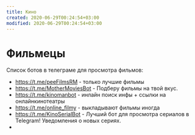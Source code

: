 ```yaml
---
title: Кино
created: 2020-06-29T00:24:54+03:00
modified: 2020-06-29T00:24:54+03:00
---
```


# Фильмецы

Список ботов в телеграме для просмотра фильмов:
* https://t.me/рееFilmsRM - только лучшие фильмы
* https://t.me/MotherMoviesBot - Подберу фильмы на твой вкус.
* https://t.me/kinomanbot - инлайн поиск инфы + ссылки на онлайнкинотеатры
* https://t.me/online_filmy - выкладывают фильмы иногда
* https://t.me/KinoSerialBot - Лучший бот для просмотра сериалов в Telegram! Уведомления о новых сериях. 
* 
